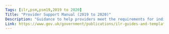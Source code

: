 ```yaml
---
Tags: [ilr,psm,psm19,2019 to 2020]
Title: "Provider Support Manual (2019 to 2020)"
Description: "Guidance to help providers meet the requirements for individualised learner record (ILR) data returns."
Link: https://www.gov.uk/government/publications/ilr-guides-and-templates-for-2019-to-2020
---
```

